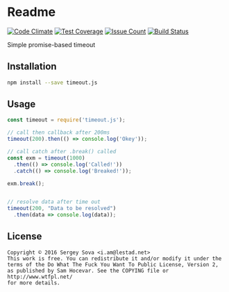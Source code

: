 # Readme

[![Code Climate](https://codeclimate.com/github/LestaD/timeout.js/badges/gpa.svg)](https://codeclimate.com/github/LestaD/timeout.js)
[![Test Coverage](https://codeclimate.com/github/LestaD/timeout.js/badges/coverage.svg)](https://codeclimate.com/github/LestaD/timeout.js/coverage)
[![Issue Count](https://codeclimate.com/github/LestaD/timeout.js/badges/issue_count.svg)](https://codeclimate.com/github/LestaD/timeout.js)
[![Build Status](https://travis-ci.org/LestaD/timeout.js.svg?branch=master)](https://travis-ci.org/LestaD/timeout.js)

Simple promise-based timeout

## Installation

```bash
npm install --save timeout.js
```

## Usage

```js
const timeout = require('timeout.js');

// call then callback after 200ms
timeout(200).then(() => console.log('Okey'));

// call catch after .break() called
const exm = timeout(1000)
  .then(() => console.log('Called!'))
  .catch(() => console.log('Breaked!'));

exm.break();


// resolve data after time out
timeout(200, "Data to be resolved")
  .then(data => console.log(data));
```


## License

    Copyright © 2016 Sergey Sova <i.am@lestad.net>
    This work is free. You can redistribute it and/or modify it under the
    terms of the Do What The Fuck You Want To Public License, Version 2,
    as published by Sam Hocevar. See the COPYING file or http://www.wtfpl.net/
    for more details.
